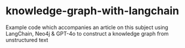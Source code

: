 # knowledge-graph-with-langchain
Example code which accompanies an article on this subject using LangChain, Neo4j &amp; GPT-4o to construct a knowledge graph from unstructured text

